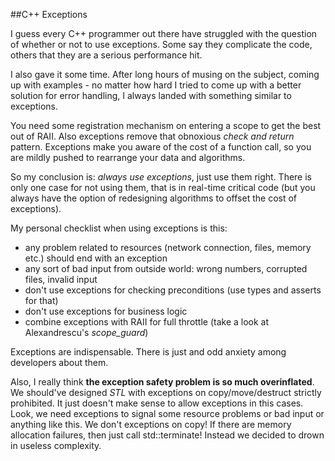 
##C++ Exceptions

  I guess every C++ programmer out there have struggled with the question of
  whether or not to use exceptions. Some say they complicate the code, others that
  they are a serious performance hit.

  I also gave it some time. After long hours of musing on the subject, coming up
  with examples - no matter how hard I tried to come up with a better solution for
  error handling, I always landed with something similar to exceptions.

  You need some registration mechanism on entering a scope to get the best out of RAII.
  Also exceptions remove that obnoxious *check and return* pattern.
  Exceptions make you aware of the cost of a function call, so you are mildly pushed to
  rearrange your data and algorithms.

  So my conclusion is: *always use exceptions*, just use them right. 
  There is only one case for not using them, that is in real-time critical code (but you 
  always have the option of redesigning algorithms to offset the cost of exceptions).

  My personal checklist when using exceptions is this:
  
  * any problem related to resources (network connection, files, memory etc.) should end with 
    an exception
  * any sort of bad input from outside world: wrong numbers, corrupted files, invalid input
  * don't use exceptions for checking preconditions (use types and asserts for that)
  * don't use exceptions for business logic
  * combine exceptions with RAII for full throttle (take a look at Alexandrescu's *scope_guard*)

<!--first character is non-space to avoid markdown bug of not closing list-->

  Exceptions are indispensable. There is just and odd anxiety among developers about them.
  
  Also, I really think **the exception safety problem is so much overinflated**. We should've 
  designed *STL* with exceptions on copy/move/destruct strictly prohibited. It just doesn't make 
  sense to allow exceptions in this cases. Look, we need exceptions to signal some resource 
  problems or bad input or anything like this. We don't exceptions on copy! If there are memory 
  allocation failures, then just call std::terminate! Instead we decided to drown in useless 
  complexity.


